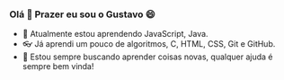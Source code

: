 ### Olá 👋 Prazer eu sou o Gustavo 😄
  
- 🌱 Atualmente estou aprendendo JavaScript, Java.
- 👓 Já aprendi um pouco de algoritmos, C, HTML, CSS, Git e GitHub.
- 💫 Estou sempre buscando aprender coisas novas, qualquer ajuda é sempre bem vinda!
